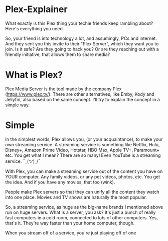 # Plex-Explainer
What exactly is this Plex thing your techie friends keep rambling about? Here's everything you need.

So, your friend is into technology a lot, and assumingly, PCs and internet. And they sent you this invite to their "Plex Server", which they want you to join. Is it safe? Are they going to hack you? Or are they reaching out with a friendly initiative, that allows them to share media?

# What is Plex?
Plex Media Server is the tool made by the company Plex (https://www.plex.tv/). There are other alternatives, like Emby, Kody and Jellyfin, also based on the same concept. I'll try to explain the concept in a simple way.

# Simple
In the simplest words, Plex allows you, (or your acquaintance), to make your own streaming service. A streaming service is something like Netflix, Hulu, Disney+, Amazon Prime Video, Hotstar, HBO Max, Apple TV+, Paramount+ etc. You get what I mean? There are so many! Even YouTube is a streaming service. ¯\_(ツ)_/¯

With Plex, you can make a streaming service out of the content you have on YOUR computer. Any family videos, or any pet videos, photos, etc. You get the idea. And if you have any movies, that too (wink).

People make Plex servers so that they can unify all the content they watch into one place. Movies and TV shows are naturally the most popular. 

So, a streaming service, as huge as the big-name brands I mentioned above run on huge servers. What is a server, you ask? It's just a bunch of really fast computers in a cold room, connected to lots of other computers. Yes, that's it. They're way faster than your home computer, though. 

When you stream off of a service, you're just playing off of one
